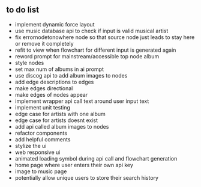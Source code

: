 ## to do list

* implement dynamic force layout
* use music database api to check if input is valid musical artist
* fix errornodetonowhere node so that source node just leads to stay here or remove it completely
* refit to view when flowchart for different input is generated again
* reword prompt for mainstream/accessible top node album
* style nodes
* set max num of albums in ai prompt
* use discog api to add album images to nodes
* add edge descriptions to edges
* make edges directional
* make edges of nodes appear
* implement wrapper api call text around user input text 
* implement unit testing
* edge case for artists with one album
* edge case for artists doesnt exist
* add api called album images to nodes
* refactor components
* add helpful comments
* stylize the ui 
* web responsive ui
* animated loading symbol during api call and flowchart generation
* home page where user enters their own api key 
* image to music page
* potentially allow unique users to store their search history

